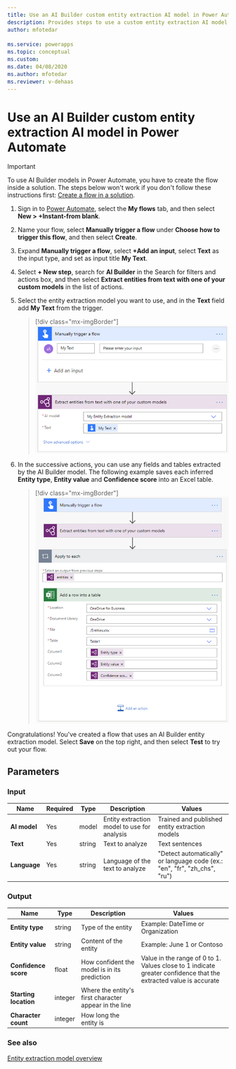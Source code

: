 ```yaml
---
title: Use an AI Builder custom entity extraction AI model in Power Automate -  AI Builder | Microsoft Docs
description: Provides steps to use a custom entity extraction AI model in Power Automate.
author: mfotedar

ms.service: powerapps
ms.topic: conceptual
ms.custom: 
ms.date: 04/08/2020
ms.author: mfotedar
ms.reviewer: v-dehaas
---
```


# Use an AI Builder custom entity extraction AI model in Power Automate

> [!IMPORTANT]
 > To use AI Builder models in Power Automate, you have to create the flow inside a solution. The steps below won't work if you don't follow these instructions first: [Create a flow in a solution](/flow/create-flow-solution).

1. Sign in to [Power Automate](https://flow.microsoft.com/), select the **My flows** tab, and then select **New > +Instant-from blank**.
1. Name your flow, select **Manually trigger a flow** under **Choose how to trigger this flow**, and then select **Create**.
1. Expand **Manually trigger a flow**, select **+Add an input**, select **Text** as the input type, and set as input title **My Text**.
1. Select **+ New step**, search for **AI Builder** in the Search for filters and actions box, and then select **Extract entities from text with one of your custom models** in the list of actions.
1.	Select the entity extraction model you want to use, and in the **Text** field add **My Text** from the trigger.

    > [!div class="mx-imgBorder"]
    > ![Select model content](media/flow-eec-overview.png "Select model content")

1. In the successive actions, you can use any fields and tables extracted by the AI Builder model. The following example saves each inferred **Entity type**, **Entity value** and **Confidence score** into an Excel table.

    > [!div class="mx-imgBorder"]
    > ![Entity extraction flow example](media/flow-eec-example.png "Entity extraction flow example")

Congratulations! You've created a flow that uses an AI Builder entity extraction model. Select **Save** on the top right, and then select **Test** to try out your flow.


## Parameters
### Input
|Name |Required |Type |Description |Values |
|---------|---------|---------|---------|---------|
|**AI model** |Yes |model |Entity extraction model to use for analysis|Trained and published entity extraction models |
|**Text** |Yes |string |Text to analyze|Text sentences |
|**Language** |Yes |string |Language of the text to analyze|"Detect automatically" or language code (ex.: "en", "fr", "zh_chs", "ru") |


### Output
|Name |Type |Description |Values |
|---------|---------|---------|---------|
|**Entity type** |string |Type of the entity|Example: DateTime or Organization |
|**Entity value** |string |Content of the entity|Example: June 1 or Contoso |
|**Confidence score** |float |How confident the model is in its prediction|Value in the range of 0 to 1. Values close to 1 indicate greater confidence that the extracted value is accurate |
|**Starting location** |integer |Where the entity's first character appear in the line| |
|**Character count** |integer |How long the entity is| |


### See also

[Entity extraction model overview](entity-extraction-overview.md)

